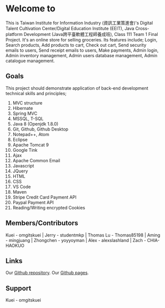 # Welcome to 

This is Taiwan Institute for Information Industry (資訊工業策進會)'s Digital Talent Cultivation Center/Digital Education Institute (EEIT), Java Cross-platform Development (Java跨平臺軟體工程師養成班), Class 111  Team 1 Final Project. It's an online store for selling groceries. Its features include; Login, Search products, Add products to cart, Check out cart, Send security emails to users, Send receipt emails to users, Make payments, Admin login, Admin inventory management, Admin users database management, Admin catalogue management.

## Goals
This project should demonstrate application of back-end development technical skills and principles;
1) MVC structure
2) Hibernate
3) Spring MVC
4) MSSQL, T-SQL
5) Java 8 (Openjdk 1.8.0)
6) Git, Github, Github Desktop
7) Notepad++, Atom
8) Eclipse
9) Apache Tomcat 9
10) Google Tink
11) Ajax
12) Apache Common Email
13) Javascript
14) JQuery
15) HTML
16) CSS
17) VS Code
18) Maven
19) Stripe Credit Card Payment API
20) Paypal Payment API
21) Reading/Writing encrypted Cookies

## Members/Contributors
Kuei - omgitskuei | Jerry - studentmkp | Thomas Lu - Thomas85198 | Aming - mingjuang | Zhongchen - yoyyoyman | Alex - alexslashland | Zach - CHIA-HAOKUO

## Links
Our [Github repository](https://github.com/omgitskuei/EEIT111FinalProject).
Our [Github pages](https://omgitskuei.github.io/EEIT111FinalProject/).

## Support
Kuei - omgitskuei
